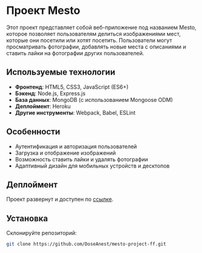 # Проект Mesto

Этот проект представляет собой веб-приложение под названием Mesto, которое позволяет пользователям делиться изображениями мест, которые они посетили или хотят посетить. Пользователи могут просматривать фотографии, добавлять новые места с описаниями и ставить лайки на фотографии других пользователей.

## Используемые технологии

- **Фронтенд**: HTML5, CSS3, JavaScript (ES6+)
- **Бэкенд**: Node.js, Express.js
- **База данных**: MongoDB (с использованием Mongoose ODM)
- **Деплоймент**: Heroku
- **Другие инструменты**: Webpack, Babel, ESLint

## Особенности

- Аутентификация и авторизация пользователей
- Загрузка и отображение изображений
- Возможность ставить лайки и удалять фотографии
- Адаптивный дизайн для мобильных устройств и десктопов

## Деплоймент

Проект развернут и доступен по [ссылке](https://doseanest.github.io/mesto-project-ff/).

## Установка

Склонируйте репозиторий:

```bash
git clone https://github.com/DoseAnest/mesto-project-ff.git
